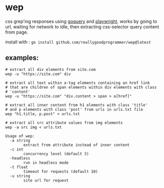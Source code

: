 # wep

css grep'ing responses using [goquery](https://github.com/PuerkitoBio/goquery)
and [playwright](https://github.com/playwright-community/playwright-go).
works by going to url, waiting for network to idle, then extracting css-selector
query content from page.

install with : `go install github.com/reallygoodprogrammer/wep@latest`

## examples:

```
# extract all div elements from site.com
wep -u "https://site.com" div

# extract all text within a-tag elements containing an href link
# that are children of span elements within div elements with class 
# 'content'
wep -u "https://site.com" "div.content > span > a[href]"

# extract all inner content from h1 elements with class 'title'
# and p elements with class 'post' from urls in urls.txt file
wep "h1.title, p.post" < urls.txt

# extract all src attribute values from img elements
wep -a src img < urls.txt
```

```
Usage of wep:
  -a string
    	extract from attribute instead of inner content
  -c int
    	concurrency level (default 3)
  -headless
        run in headless mode
  -t float
    	timeout for requests (default 10)
  -u string
    	site url for request
```
